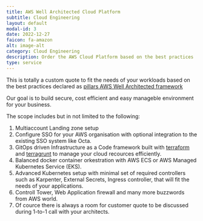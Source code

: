 ```yaml
---
title: AWS Well Architected Cloud Platform
subtitle: Cloud Engineering
layout: default
modal-id: 3
date: 2022-12-27
faicon: fa-amazon
alt: image-alt
category: Cloud Engineering
description: Order the AWS Cloud Platform based on the best practices
type: service
---
```

This is totally a custom quote to fit the needs of your workloads based on the best practices declared as [pillars AWS Well Architected framework](https://docs.aws.amazon.com/wellarchitected/latest/framework/the-pillars-of-the-framework.html)

Our goal is to build secure, cost efficient and easy manageble environment for your business.

The scope includes but in not limited to the following:
1. Multiaccount Landing zone setup
1. Configure SSO for your AWS organisation with optional integration to the existing SSO system like Octa.
1. GitOps driven Infrastructure as a Code framework built with [terraform](https://www.terraform.io/) and [terragrunt](https://terragrunt.gruntwork.io/) to manage your cloud recources efficiently.
1. Balanced docker container orkestration with AWS ECS or AWS Managed Kubernetes Service (EKS).
1. Advanced Kubernetes setup with minimal set of required controllers such as Karpenter, External Secrets, Ingress controller, that will fit the needs of your applications.
1. Controll Tower, Web Application firewall and many more buzzwords from AWS world.
1. Of cource there is always a room for customer quote to be discussed during 1-to-1 call with your architects.